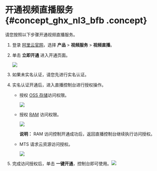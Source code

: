 # 开通视频直播服务 {#concept_ghx_nl3_bfb .concept}

请您按照以下步骤开通视频直播服务。

1.  登录 [阿里云官网](https://www.alibabacloud.com/zh?spm=5176.8142029.388261.10.5b946d3eK2spmc)，选择 **产品** \> **视频服务** \> **视频直播**。
2.  单击 **立即开通** 进入开通页面。

    ![](http://static-aliyun-doc.oss-cn-hangzhou.aliyuncs.com/assets/img/20638/153958769611494_zh-CN.png)

3.  如果未实名认证，请您先进行实名认证。
4.  实名认证开通后，进入直播控制台进行授权操作。
    -   授权 [OSS 存储](https://help.aliyun.com/document_detail/31826.html)访问权限。

        ![](http://static-aliyun-doc.oss-cn-hangzhou.aliyuncs.com/assets/img/20638/153958769611495_zh-CN.png)

    -   授权 [RAM](https://help.aliyun.com/document_detail/28627.html) 访问权限。

        ![](http://static-aliyun-doc.oss-cn-hangzhou.aliyuncs.com/assets/img/20638/153958769611496_zh-CN.png)

        **说明：** RAM 访问控制开通成功后，返回直播控制台继续执行访问授权。

    -   MTS 请求云资源访问授权。

        ![](http://static-aliyun-doc.oss-cn-hangzhou.aliyuncs.com/assets/img/20638/153958769611497_zh-CN.png)

5.  完成访问授权后，单击 **一键开通**，控制台即可使用。![](http://static-aliyun-doc.oss-cn-hangzhou.aliyuncs.com/assets/img/20638/153958769611498_zh-CN.png)

